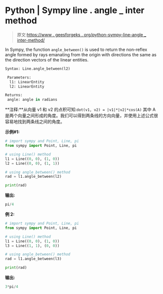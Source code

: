 # Python | Sympy line . angle _ inter method

> 原文:[https://www . geesforgeks . org/python-sympy-line-angle _ inter-method/](https://www.geeksforgeeks.org/python-sympy-line-angle_between-method/)

In Sympy, the function `angle_between()` is used to return the non-reflex angle formed by rays emanating from the origin with directions the same as the direction vectors of the linear entities.

```py
Syntax: Line.angle_between(l2)

 Parameters: 
  l1: LinearEntity
  l2: LinearEntity

Returns:
 angle: angle in radians
```

**注释:**从向量 v1 和 v2 的点积可知:`dot(v1, v2) = |v1|*|v2|*cos(A)`
其中 A 是两个向量之间形成的角度。我们可以得到两条线的方向向量，并使用上述公式很容易地找到两条线之间的角度。

**示例#1:**

```py
# import sympy and Point, Line, pi
from sympy import Point, Line, pi

# using Line() method
l1 = Line((0, 0), (1, 0))
l2 = Line((0, 0), (1, 1))

# using angle_between() method
rad = l1.angle_between(l2)

print(rad)
```

**输出:**

```py
pi/4
```

**例 2:**

```py
# import sympy and Point, Line, pi
from sympy import Point, Line, pi

# using Line() method
l1 = Line((0, 0), (1, 0))
l3 = Line((1, 1), (0, 0))

# using angle_between() method
rad = l1.angle_between(l3)

print(rad)
```

**输出:**

```py
3*pi/4
```